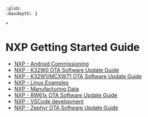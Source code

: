 ```{toctree}
:glob:
:maxdepth: 1

*
```

# NXP Getting Started Guide

-   [NXP - Android Commissioning](nxp_k32w_android_commissioning.md)
-   [NXP - K32W0 OTA Software Update Guide](nxp_k32w0_ota_guide.md)
-   [NXP - K32W1/MCXW71 OTA Software Update Guide](nxp_mcxw71_ota_guide.md)
-   [NXP - Linux Examples](nxp_imx8m_linux_examples.md)
-   [NXP - Manufacturing Data](nxp_manufacturing_flow.md)
-   [NXP - RW61x OTA Software Update Guide](nxp_rw61x_ota_software_update.md)
-   [NXP - VSCode development](nxp_vscode_development.md)
-   [NXP - Zephyr OTA Software Update Guide](nxp_zephyr_ota_software_update.md)
